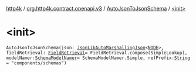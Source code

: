 [http4k](../../index.md) / [org.http4k.contract.openapi.v3](../index.md) / [AutoJsonToJsonSchema](index.md) / [&lt;init&gt;](./-init-.md)

# &lt;init&gt;

`AutoJsonToJsonSchema(json: `[`JsonLibAutoMarshallingJson`](../../org.http4k.format/-json-lib-auto-marshalling-json/index.md)`<`[`NODE`](index.md#NODE)`>, fieldRetrieval: `[`FieldRetrieval`](../-field-retrieval/index.md)` = FieldRetrieval.compose(SimpleLookup), modelNamer: `[`SchemaModelNamer`](../-schema-model-namer/index.md)` = SchemaModelNamer.Simple, refPrefix: `[`String`](https://kotlinlang.org/api/latest/jvm/stdlib/kotlin/-string/index.html)` = "components/schemas")`